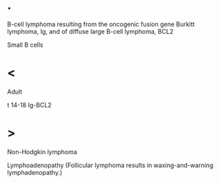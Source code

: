 # .

B-cell lymphoma resulting from the oncogenic fusion gene Burkitt lymphoma, Ig, and of diffuse large B-cell lymphoma, BCL2

Small B cells

# <

Adult

t 14-18 Ig-BCL2

# >

Non-Hodgkin lymphoma

Lymphoadenopathy (Follicular lymphoma results in waxing-and-warning lymphadenopathy.)

